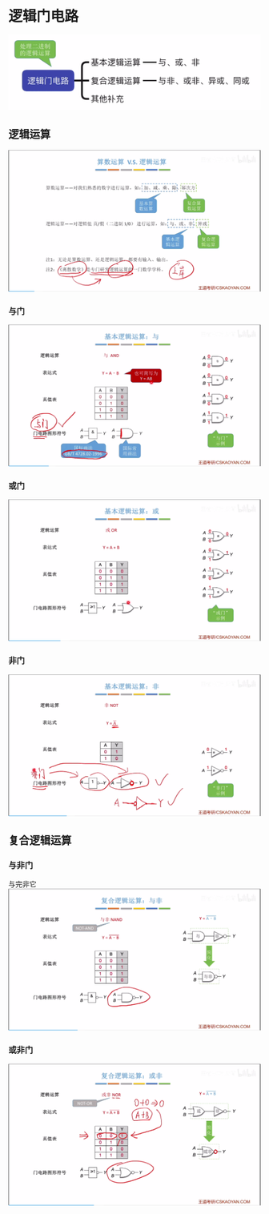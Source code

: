 

# 逻辑门电路
![输入图片说明](/imgs/2025-07-28/8nAIQrdugDREgI5T.png)
## 逻辑运算
![输入图片说明](/imgs/2025-07-28/ZcsYufZPNZpMSlMj.png)

### 与门
![输入图片说明](/imgs/2025-07-28/XGQ1jO4P5eNouOkW.png)

### 或门
![输入图片说明](/imgs/2025-07-28/DipLY4fPu7wIwXye.png)

### 非门
![输入图片说明](/imgs/2025-07-28/Xo3p3wJGyK8mKJjy.png)

## 复合逻辑运算
### 与非门
与完非它
![输入图片说明](/imgs/2025-07-28/mxlM30HbkG5oT2sb.png)

### 或非门
![输入图片说明](/imgs/2025-07-28/3DhOTLMW5VFBmiTl.png)
<!--stackedit_data:
eyJoaXN0b3J5IjpbNTEzMzUyMTE4XX0=
-->